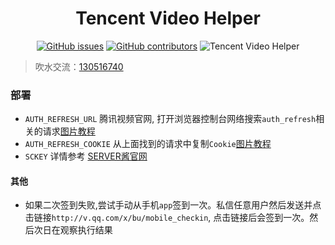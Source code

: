 <div align="center"> 
<h1 >
Tencent Video Helper
</h1>

[![GitHub issues](https://img.shields.io/github/issues/PomeloWang/my-actions?style=flat-square)](https://github.com/PomeloWang/my-actions/issues)
[![GitHub contributors](https://img.shields.io/github/contributors/PomeloWang/my-actions?style=flat-square)](https://github.com/PomeloWang/my-actions/graphs/contributors)
![Tencent Video Helper](https://img.shields.io/github/workflow/status/PomeloWang/my-actions/Tencent%20Video%20Helper?label=status&style=flat-square)
</div>

> 吹水交流：[130516740](https://qm.qq.com/cgi-bin/qm/qr?k=_M9lYFxkYD7yQQR2btyG3pkZWFys_I-l&authKey=evGDzE2eFVBm46jsHpgcWrokveg70Z9GKl3H45o0oJuia620UGeO27lDPG9gKb/2&noverify=0)
### 部署
- `AUTH_REFRESH_URL`    腾讯视频官网, 打开浏览器控制台网络搜索`auth_refresh`相关的请求[图片教程](https://cdn.jsdelivr.net/gh/BlueskyClouds/BlueskyClouds.github.io/2020/11/1/img/v_1.jpg)
- `AUTH_REFRESH_COOKIE` 从上面找到的请求中复制`Cookie`[图片教程](https://cdn.jsdelivr.net/gh/BlueskyClouds/BlueskyClouds.github.io/2020/11/1/img/v_2.jpg)
- `SCKEY` 详情参考 [SERVER酱官网](http://sc.ftqq.com/3.version)


#### 其他
- 如果二次签到失败,尝试手动从手机`app`签到一次。私信任意用户然后发送并点击链接`http://v.qq.com/x/bu/mobile_checkin`, 点击链接后会签到一次。然后次日在观察执行结果
